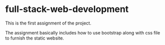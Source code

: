 # full-stack-web-development
This is the first assignment of the project.

The assignment basically includes how to use bootstrap along with css file to furnish the static website.
